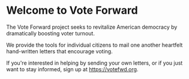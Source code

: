# Welcome to Vote Forward 

The Vote Forward project seeks to revitalize American democracy by dramatically boosting voter turnout.

We provide the tools for individual citizens to mail one another heartfelt hand-written letters that encourage voting.

If you're interested in helping by sending your own letters, or if you just want
to stay informed, sign up at https://votefwd.org.
